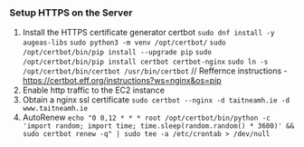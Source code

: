 
### Setup HTTPS on the Server
1. Install the HTTPS certificate generator certbot
    `sudo dnf install -y augeas-libs`
    `sudo python3 -m venv /opt/certbot/`
    `sudo /opt/certbot/bin/pip install --upgrade pip`
    `sudo /opt/certbot/bin/pip install certbot certbot-nginx`
    `sudo ln -s /opt/certbot/bin/certbot /usr/bin/certbot`
    // Reffernce instructions - https://certbot.eff.org/instructions?ws=nginx&os=pip
1. Enable http traffic to the EC2 instance
2. Obtain a nginx ssl certificate
    `sudo certbot --nginx -d taitneamh.ie -d www.taitneamh.ie`
3. AutoRenew
    `echo "0 0,12 * * * root /opt/certbot/bin/python -c 'import random; import time; time.sleep(random.random() * 3600)' && sudo certbot renew -q" | sudo tee -a /etc/crontab > /dev/null`

